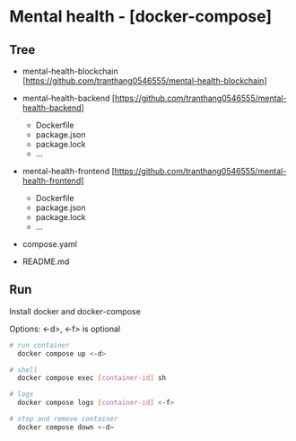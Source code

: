 # Mental health - [docker-compose]

## Tree
- mental-health-blockchain [https://github.com/tranthang0546555/mental-health-blockchain]

- mental-health-backend [https://github.com/tranthang0546555/mental-health-backend]

  - Dockerfile
  - package.json
  - package.lock
  - ...

- mental-health-frontend [https://github.com/tranthang0546555/mental-health-frontend]
  - Dockerfile
  - package.json
  - package.lock
  - ...
- compose.yaml
- README.md

## Run

Install docker and docker-compose

Options: <-d>, <-f> is optional

```bash
# run container
  docker compose up <-d>

# shell
  docker compose exec [container-id] sh

# logs
  docker compose logs [container-id] <-f>

# stop and remove container
  docker compose down <-d>
```
